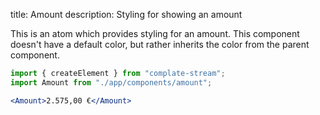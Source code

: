 title: Amount
description: Styling for showing an amount

This is an atom which provides styling for an amount.
This component doesn't have a default color, but rather inherits the color from the parent component.

```jsx
import { createElement } from "complate-stream";
import Amount from "./app/components/amount";

<Amount>2.575,00 €</Amount>
```
